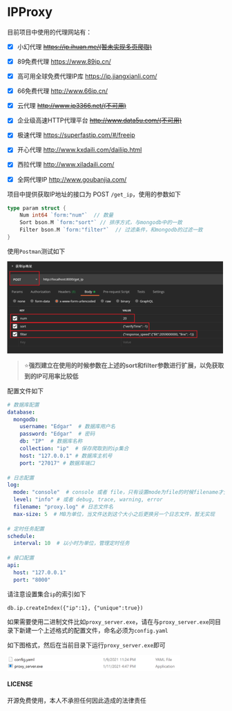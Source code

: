 # IPProxy

目前项目中使用的代理网站有：

- [x] 小幻代理  ~~https://ip.ihuan.me/(暂未实现多页爬取)~~
- [x] 89免费代理  https://www.89ip.cn/
- [x] 高可用全球免费代理IP库 https://ip.jiangxianli.com/
- [x] 66免费代理  http://www.66ip.cn/
- [x] 云代理  ~~http://www.ip3366.net/(不可用)~~
- [x] 企业级高速HTTP代理平台  ~~http://www.data5u.com/(不可用)~~
- [x] 极速代理  https://superfastip.com/#/freeip
- [x] 开心代理 http://www.kxdaili.com/dailiip.html
- [x] 西拉代理  http://www.xiladaili.com/
- [x] 全网代理IP  http://www.goubanjia.com/



项目中提供获取IP地址的接口为 POST `/get_ip`，使用的参数如下

```go
type param struct {
	Num int64 `form:"num"`  // 数量
	Sort bson.M `form:"sort"` // 排序方式，与mongodb中的一致
	Filter bson.M `form:"filter"`  // 过滤条件，和mongodb的过滤一致
}
```

使用`Postman`测试如下

<img src="images/1.png" width=500>

> :star:**强烈建立在使用的时候参数在上述的sort和filter参数进行扩展，以免获取到的IP可用率比较低**



配置文件如下

```yaml
# 数据库配置
database:
  mongodb:
    username: "Edgar"  # 数据库用户名
    password: "Edgar"  # 密码
    db: "IP"  # 数据库名称
    collection: "ip"  # 保存爬取到的ip集合
    host: "127.0.0.1" # 数据库主机号
    port: "27017" # 数据库端口

# 日志配置
log:
  mode: "console"  # console 或者 file，只有设置mode为file的时候filename才生效
  level: "info" # 或者 debug, trace, warning, error
  filename: "proxy.log" # 日志文件名
  max-size: 5  # MB为单位，当文件达到这个大小之后更换另一个日志文件，暂无实现

# 定时任务配置
schedule:
  interval: 10  # 以小时为单位，管理定时任务

# 接口配置
api:
  host: "127.0.0.1"
  port: "8000"
```
请注意设置集合`ip`的索引如下
```mongodb
db.ip.createIndex({"ip":1}, {"unique":true})
```


如果需要使用二进制文件比如`proxy_server.exe`，请在与`proxy_server.exe`同目录下新建一个上述格式的配置文件，命名必须为`config.yaml`

如下图格式，然后在当前目录下运行`proxy_server.exe`即可

<img src="images/2.png" width=400>



#### LICENSE

开源免费使用，本人不承担任何因此造成的法律责任